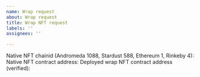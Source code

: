 ```yaml
---
name: Wrap request
about: Wrap request
title: Wrap NFT request
labels: ''
assignees: ''

---
```


Native NFT chainid (Andromeda 1088, Stardust 588, Ethereum 1, Rinkeby 4):
Native NFT contract address:
Deployed wrap NFT contract address (verified):
